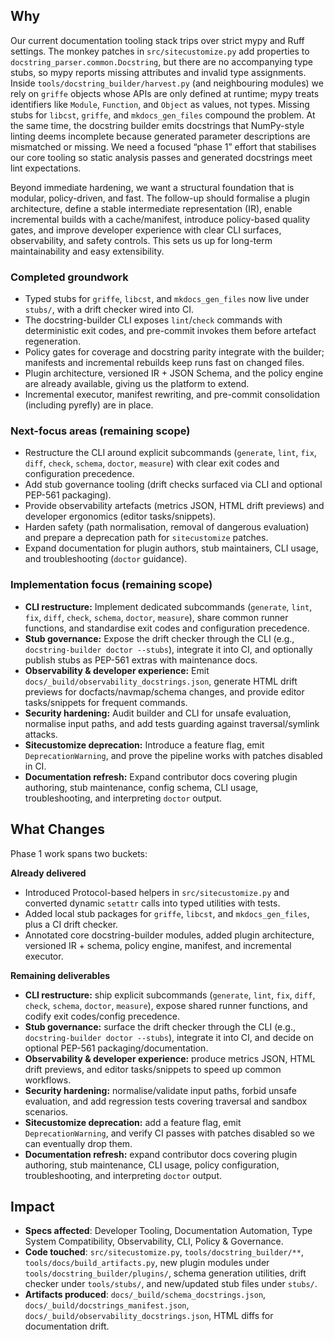 ## Why
Our current documentation tooling stack trips over strict mypy and Ruff settings. The monkey patches in `src/sitecustomize.py` add properties to `docstring_parser.common.Docstring`, but there are no accompanying type stubs, so mypy reports missing attributes and invalid type assignments. Inside `tools/docstring_builder/harvest.py` (and neighbouring modules) we rely on `griffe` objects whose APIs are only defined at runtime; mypy treats identifiers like `Module`, `Function`, and `Object` as values, not types. Missing stubs for `libcst`, `griffe`, and `mkdocs_gen_files` compound the problem. At the same time, the docstring builder emits docstrings that NumPy-style linting deems incomplete because generated parameter descriptions are mismatched or missing. We need a focused “phase 1” effort that stabilises our core tooling so static analysis passes and generated docstrings meet lint expectations.

Beyond immediate hardening, we want a structural foundation that is modular, policy-driven, and fast. The follow-up should formalise a plugin architecture, define a stable intermediate representation (IR), enable incremental builds with a cache/manifest, introduce policy-based quality gates, and improve developer experience with clear CLI surfaces, observability, and safety controls. This sets us up for long-term maintainability and easy extensibility.


### Completed groundwork
- Typed stubs for `griffe`, `libcst`, and `mkdocs_gen_files` now live under `stubs/`, with a drift checker wired into CI.
- The docstring-builder CLI exposes `lint`/`check` commands with deterministic exit codes, and pre-commit invokes them before artefact regeneration.
- Policy gates for coverage and docstring parity integrate with the builder; manifests and incremental rebuilds keep runs fast on changed files.
- Plugin architecture, versioned IR + JSON Schema, and the policy engine are already available, giving us the platform to extend.
- Incremental executor, manifest rewriting, and pre-commit consolidation (including pyrefly) are in place.

### Next-focus areas (remaining scope)
- Restructure the CLI around explicit subcommands (`generate`, `lint`, `fix`, `diff`, `check`, `schema`, `doctor`, `measure`) with clear exit codes and configuration precedence.
- Add stub governance tooling (drift checks surfaced via CLI and optional PEP-561 packaging).
- Provide observability artefacts (metrics JSON, HTML drift previews) and developer ergonomics (editor tasks/snippets).
- Harden safety (path normalisation, removal of dangerous evaluation) and prepare a deprecation path for `sitecustomize` patches.
- Expand documentation for plugin authors, stub maintainers, CLI usage, and troubleshooting (`doctor` guidance).



### Implementation focus (remaining scope)
- **CLI restructure:** Implement dedicated subcommands (`generate`, `lint`, `fix`, `diff`, `check`, `schema`, `doctor`, `measure`), share common runner functions, and standardise exit codes and configuration precedence.
- **Stub governance:** Expose the drift checker through the CLI (e.g., `docstring-builder doctor --stubs`), integrate it into CI, and optionally publish stubs as PEP-561 extras with maintenance docs.
- **Observability & developer experience:** Emit `docs/_build/observability_docstrings.json`, generate HTML drift previews for docfacts/navmap/schema changes, and provide editor tasks/snippets for frequent commands.
- **Security hardening:** Audit builder and CLI for unsafe evaluation, normalise input paths, and add tests guarding against traversal/symlink attacks.
- **Sitecustomize deprecation:** Introduce a feature flag, emit `DeprecationWarning`, and prove the pipeline works with patches disabled in CI.
- **Documentation refresh:** Expand contributor docs covering plugin authoring, stub maintenance, config schema, CLI usage, troubleshooting, and interpreting `doctor` output.

## What Changes
Phase 1 work spans two buckets:

**Already delivered**
- Introduced Protocol-based helpers in `src/sitecustomize.py` and converted dynamic `setattr` calls into typed utilities with tests.
- Added local stub packages for `griffe`, `libcst`, and `mkdocs_gen_files`, plus a CI drift checker.
- Annotated core docstring-builder modules, added plugin architecture, versioned IR + schema, policy engine, manifest, and incremental executor.

**Remaining deliverables**
- **CLI restructure:** ship explicit subcommands (`generate`, `lint`, `fix`, `diff`, `check`, `schema`, `doctor`, `measure`), expose shared runner functions, and codify exit codes/config precedence.
- **Stub governance:** surface the drift checker through the CLI (e.g., `docstring-builder doctor --stubs`), integrate it into CI, and decide on optional PEP-561 packaging/documentation.
- **Observability & developer experience:** produce metrics JSON, HTML drift previews, and editor tasks/snippets to speed up common workflows.
- **Security hardening:** normalise/validate input paths, forbid unsafe evaluation, and add regression tests covering traversal and sandbox scenarios.
- **Sitecustomize deprecation:** add a feature flag, emit `DeprecationWarning`, and verify CI passes with patches disabled so we can eventually drop them.
- **Documentation refresh:** expand contributor docs covering plugin authoring, stub maintenance, CLI usage, policy configuration, troubleshooting, and interpreting `doctor` output.


## Impact
- **Specs affected**: Developer Tooling, Documentation Automation, Type System Compatibility, Observability, CLI, Policy & Governance.
- **Code touched**: `src/sitecustomize.py`, `tools/docstring_builder/**`, `tools/docs/build_artifacts.py`, new plugin modules under `tools/docstring_builder/plugins/`, schema generation utilities, drift checker under `tools/stubs/`, and new/updated stub files under `stubs/`.
- **Artifacts produced**: `docs/_build/schema_docstrings.json`, `docs/_build/docstrings_manifest.json`, `docs/_build/observability_docstrings.json`, HTML diffs for documentation drift.
